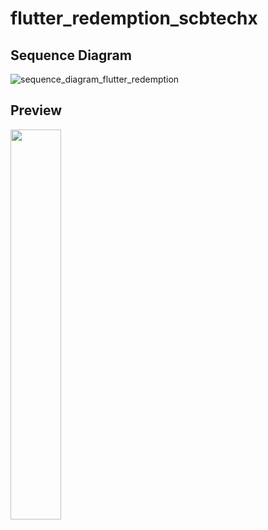 # flutter_redemption_scbtechx

## Sequence Diagram
![sequence_diagram_flutter_redemption](https://user-images.githubusercontent.com/118673386/226559854-144109b3-6398-49b7-890c-709c2dbb8cf9.png)

## Preview
<img src="https://user-images.githubusercontent.com/118673386/242042189-97aec472-c259-4183-baec-9738cb05cde4.gif" width=40% height=40%>
